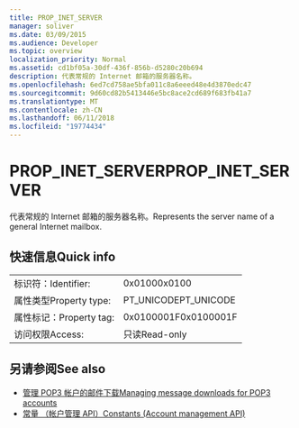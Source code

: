 ```yaml
---
title: PROP_INET_SERVER
manager: soliver
ms.date: 03/09/2015
ms.audience: Developer
ms.topic: overview
localization_priority: Normal
ms.assetid: cd1bf05a-30df-436f-856b-d5280c20b694
description: 代表常规的 Internet 邮箱的服务器名称。
ms.openlocfilehash: 6ed7cd758ae5bfa011c8a6eeed48e4d3870edc47
ms.sourcegitcommit: 9d60cd82b5413446e5bc8ace2cd689f683fb41a7
ms.translationtype: MT
ms.contentlocale: zh-CN
ms.lasthandoff: 06/11/2018
ms.locfileid: "19774434"
---
```

# <a name="propinetserver"></a><span data-ttu-id="0e13d-103">PROP_INET_SERVER</span><span class="sxs-lookup"><span data-stu-id="0e13d-103">PROP_INET_SERVER</span></span>

<span data-ttu-id="0e13d-104">代表常规的 Internet 邮箱的服务器名称。</span><span class="sxs-lookup"><span data-stu-id="0e13d-104">Represents the server name of a general Internet mailbox.</span></span>
  
## <a name="quick-info"></a><span data-ttu-id="0e13d-105">快速信息</span><span class="sxs-lookup"><span data-stu-id="0e13d-105">Quick info</span></span>

|||
|:-----|:-----|
|<span data-ttu-id="0e13d-106">标识符：</span><span class="sxs-lookup"><span data-stu-id="0e13d-106">Identifier:</span></span>  <br/> |<span data-ttu-id="0e13d-107">0x0100</span><span class="sxs-lookup"><span data-stu-id="0e13d-107">0x0100</span></span>  <br/> |
|<span data-ttu-id="0e13d-108">属性类型</span><span class="sxs-lookup"><span data-stu-id="0e13d-108">Property type:</span></span>  <br/> |<span data-ttu-id="0e13d-109">PT_UNICODE</span><span class="sxs-lookup"><span data-stu-id="0e13d-109">PT_UNICODE</span></span>  <br/> |
|<span data-ttu-id="0e13d-110">属性标记：</span><span class="sxs-lookup"><span data-stu-id="0e13d-110">Property tag:</span></span>  <br/> |<span data-ttu-id="0e13d-111">0x0100001F</span><span class="sxs-lookup"><span data-stu-id="0e13d-111">0x0100001F</span></span>  <br/> |
|<span data-ttu-id="0e13d-112">访问权限</span><span class="sxs-lookup"><span data-stu-id="0e13d-112">Access:</span></span>  <br/> |<span data-ttu-id="0e13d-113">只读</span><span class="sxs-lookup"><span data-stu-id="0e13d-113">Read-only</span></span>  <br/> |
   
## <a name="see-also"></a><span data-ttu-id="0e13d-114">另请参阅</span><span class="sxs-lookup"><span data-stu-id="0e13d-114">See also</span></span>

- [<span data-ttu-id="0e13d-115">管理 POP3 帐户的邮件下载</span><span class="sxs-lookup"><span data-stu-id="0e13d-115">Managing message downloads for POP3 accounts</span></span>](managing-message-downloads-for-pop3-accounts.md) 
- [<span data-ttu-id="0e13d-116">常量 （帐户管理 API）</span><span class="sxs-lookup"><span data-stu-id="0e13d-116">Constants (Account management API)</span></span>](constants-account-management-api.md)

